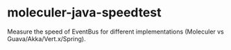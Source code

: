# moleculer-java-speedtest
Measure the speed of EventBus for different implementations (Moleculer vs Guava/Akka/Vert.x/Spring).
